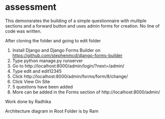 # assessment
This demonsrates the building of a simple questionnaire with multiple sections and a forward button and uses admin forms for creation. No line of code was written. 

After cloning the folder and going to edit folder
1) Install Django and  Django Forms Builder on https://github.com/stephenmcd/django-forms-builder
2) Type python manage.py runserver
3) Go to http://localhost:8000/admin/login/?next=/admin/ 
4) Type edit and edit12345 
5) Click http://localhost:8000/admin/forms/form/8/change/
6) Click View On Site
7) 5 questions have been added
8) More can be added in the Forms section of http://localhost:8000/admin/

Work done by Radhika

Architecture diagram in Root Folder is by Ram

